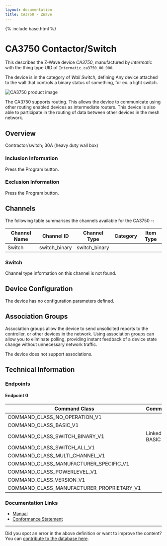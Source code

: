 ```yaml
---
layout: documentation
title: CA3750 - ZWave
---
```


{% include base.html %}

# CA3750 Contactor/Switch
This describes the Z-Wave device *CA3750*, manufactured by *Intermatic* with the thing type UID of ```Intermatic_ca3750_00_000```.

The device is in the category of *Wall Switch*, defining Any device attached to the wall that controls a binary status of something, for ex. a light switch.

![CA3750 product image](https://opensmarthouse.org/assets/zwave/attachments/426/CA3750.jpg)


The CA3750 supports routing. This allows the device to communicate using other routing enabled devices as intermediate routers.  This device is also able to participate in the routing of data between other devices in the mesh network.

## Overview

Contractor/switch; 30A (heavy duty wall box)

### Inclusion Information

Press the Program button.

### Exclusion Information

Press the Program button.

## Channels

The following table summarises the channels available for the CA3750 -:

| Channel Name | Channel ID | Channel Type | Category | Item Type |
|--------------|------------|--------------|----------|-----------|
| Switch | switch_binary | switch_binary |  |  | 

### Switch
Channel type information on this channel is not found.



## Device Configuration

The device has no configuration parameters defined.

## Association Groups

Association groups allow the device to send unsolicited reports to the controller, or other devices in the network. Using association groups can allow you to eliminate polling, providing instant feedback of a device state change without unnecessary network traffic.

The device does not support associations.
## Technical Information

### Endpoints

#### Endpoint 0

| Command Class | Comment |
|---------------|---------|
| COMMAND_CLASS_NO_OPERATION_V1| |
| COMMAND_CLASS_BASIC_V1| |
| COMMAND_CLASS_SWITCH_BINARY_V1| Linked to BASIC|
| COMMAND_CLASS_SWITCH_ALL_V1| |
| COMMAND_CLASS_MULTI_CHANNEL_V1| |
| COMMAND_CLASS_MANUFACTURER_SPECIFIC_V1| |
| COMMAND_CLASS_POWERLEVEL_V1| |
| COMMAND_CLASS_VERSION_V1| |
| COMMAND_CLASS_MANUFACTURER_PROPRIETARY_V1| |

### Documentation Links

* [Manual](https://www.opensmarthouse.org/zwavedatabase/426/CA3750.pdf)
* [Conformance Statement](https://www.opensmarthouse.org/zwavedatabase/426/ZC07040017.pdf)

---

Did you spot an error in the above definition or want to improve the content?
You can [contribute to the database here](https://www.opensmarthouse.org/zwavedatabase/426).
